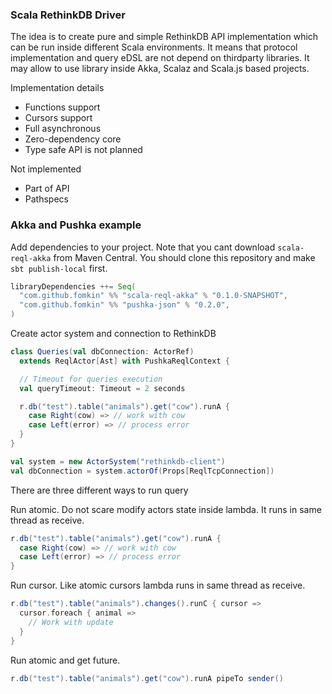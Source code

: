 ### Scala RethinkDB Driver

The idea is to create pure and simple RethinkDB API implementation which
can be run inside different Scala environments. It means that protocol
implementation and query eDSL are not depend on thirdparty libraries.
It may allow to use library inside Akka, Scalaz and Scala.js based projects.

Implementation details

 * Functions support
 * Cursors support
 * Full asynchronous
 * Zero-dependency core 
 * Type safe API is not planned

Not implemented

 * Part of API
 * Pathspecs
 
### Akka and Pushka example

Add dependencies to your project. Note that you 
cant download `scala-reql-akka` from Maven Central. You
should clone this repository and make `sbt publish-local`
first.
 
```scala
libraryDependencies ++= Seq(
  "com.github.fomkin" %% "scala-reql-akka" % "0.1.0-SNAPSHOT",
  "com.github.fomkin" %% "pushka-json" % "0.2.0",
)
```

Create actor system and connection to RethinkDB
 
```scala
class Queries(val dbConnection: ActorRef) 
  extends ReqlActor[Ast] with PushkaReqlContext {

  // Timeout for queries execution
  val queryTimeout: Timeout = 2 seconds

  r.db("test").table("animals").get("cow").runA {
    case Right(cow) => // work with cow
    case Left(error) => // process error  
  }
}

val system = new ActorSystem("rethinkdb-client")
val dbConnection = system.actorOf(Props[ReqlTcpConnection])
```

There are three different ways to run query

Run atomic. Do not scare modify actors state
inside lambda. It runs in same thread as
receive.

```scala
r.db("test").table("animals").get("cow").runA {
  case Right(cow) => // work with cow
  case Left(error) => // process error  
}
```

Run cursor. Like atomic cursors lambda runs
in same thread as receive.

```scala
r.db("test").table("animals").changes().runC { cursor =>
  cursor.foreach { animal => 
    // Work with update
  }
}
```

Run atomic and get future. 

```scala
r.db("test").table("animals").get("cow").runA pipeTo sender()
```
